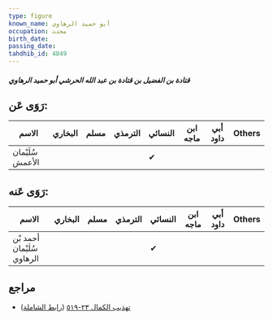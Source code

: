 ```yaml
---
type: figure
known_name: أبو حميد الرهاوي
occupation: محدث
birth_date:
passing_date:
tahdhib_id: 4849
---
```

##### قتادة بن الفضيل بن قتادة بن عبد الله الحرشي أبو حميد الرهاوي

## رَوَى عَن:
| الاسم            | البخاري | مسلم | الترمذي | النسائي | ابن ماجه | أبي داود | Others |
| ---------------- | ------- | ---- | ------- | ------- | -------- | -------- | ------ |
| سُلَيْمان الأعمش |         |      |         | ✔       |          |          |        |
## رَوَى عَنه:
| الاسم                      | البخاري | مسلم | الترمذي | النسائي | ابن ماجه | أبي داود | Others |
| -------------------------- | ------- | ---- | ------- | ------- | -------- | -------- | ------ |
| أحمد بْن سُلَيْمان الرهاوي |         |      |         | ✔       |          |          |        |
## مراجع
- [تهذيب الكمال ٢٣-٥١٩](obsidian://open?vault=Tahdhib-al-Kamal&file=Figures/٤٨٤٩-قتادة%20بن%20الفضيل%20بن%20قتادة%20بن%20عبد%20الله%20الحرشي%20أبو%20حميد%20الرهاوي) ([رابط الشاملة](https://shamela.ws/book/3722/12406))